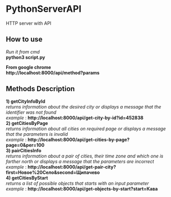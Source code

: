 # PythonServerAPI
  HTTP server with API 
  
## How to use ##    
*Run it from cmd*  
**python3 script.py**


**From google chrome**  
**http://localhost:8000/api/method?params**  
    
## Methods Description ##

**1) getCityInfoById**  
*returns information about the desired city or displays a message that the identifier was not found*  
*example* : **http://localhost:8000/api/get-city-by-id?id=452838**  
**2) getCitiesByPage**  
*returns information about all cities on required page or displays a message that the parameters is invalid*  
*example* : **http://localhost:8000/api/get-cities-by-page?page=0&per=100**  
**3) pairCitiesInfo**  
*returns information about a pair of cities, their time zone and which one is farther north or displays a message that the parameters are incorrect*    
*example* : **http://localhost:8000/api/get-pair-city?first=Новое%20Село&second=Щипачево**  
**4) getCitiesByStart**  
*returns a list of possible objects that starts with an input parameter*    
*example* : **http://localhost:8000/api/get-objects-by-start?start=Кава**  


